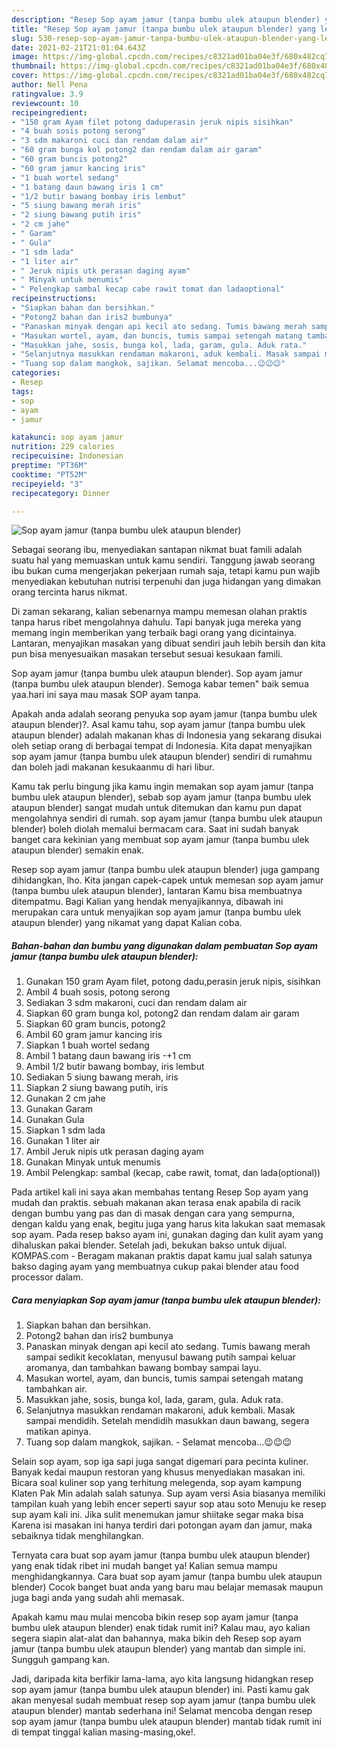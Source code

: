 ```yaml
---
description: "Resep Sop ayam jamur (tanpa bumbu ulek ataupun blender) yang lezat Untuk Jualan"
title: "Resep Sop ayam jamur (tanpa bumbu ulek ataupun blender) yang lezat Untuk Jualan"
slug: 530-resep-sop-ayam-jamur-tanpa-bumbu-ulek-ataupun-blender-yang-lezat-untuk-jualan
date: 2021-02-21T21:01:04.643Z
image: https://img-global.cpcdn.com/recipes/c8321ad01ba04e3f/680x482cq70/sop-ayam-jamur-tanpa-bumbu-ulek-ataupun-blender-foto-resep-utama.jpg
thumbnail: https://img-global.cpcdn.com/recipes/c8321ad01ba04e3f/680x482cq70/sop-ayam-jamur-tanpa-bumbu-ulek-ataupun-blender-foto-resep-utama.jpg
cover: https://img-global.cpcdn.com/recipes/c8321ad01ba04e3f/680x482cq70/sop-ayam-jamur-tanpa-bumbu-ulek-ataupun-blender-foto-resep-utama.jpg
author: Nell Pena
ratingvalue: 3.9
reviewcount: 10
recipeingredient:
- "150 gram Ayam filet potong daduperasin jeruk nipis sisihkan"
- "4 buah sosis potong serong"
- "3 sdm makaroni cuci dan rendam dalam air"
- "60 gram bunga kol potong2 dan rendam dalam air garam"
- "60 gram buncis potong2"
- "60 gram jamur kancing iris"
- "1 buah wortel sedang"
- "1 batang daun bawang iris 1 cm"
- "1/2 butir bawang bombay iris lembut"
- "5 siung bawang merah iris"
- "2 siung bawang putih iris"
- "2 cm jahe"
- " Garam"
- " Gula"
- "1 sdm lada"
- "1 liter air"
- " Jeruk nipis utk perasan daging ayam"
- " Minyak untuk menumis"
- " Pelengkap sambal kecap cabe rawit tomat dan ladaoptional"
recipeinstructions:
- "Siapkan bahan dan bersihkan."
- "Potong2 bahan dan iris2 bumbunya"
- "Panaskan minyak dengan api kecil ato sedang. Tumis bawang merah sampai sedikit kecoklatan, menyusul bawang putih sampai keluar aromanya, dan tambahkan bawang bombay sampai layu."
- "Masukan wortel, ayam, dan buncis, tumis sampai setengah matang tambahkan air."
- "Masukkan jahe, sosis, bunga kol, lada, garam, gula. Aduk rata."
- "Selanjutnya masukkan rendaman makaroni, aduk kembali. Masak sampai mendidih. Setelah mendidih masukkan daun bawang, segera matikan apinya."
- "Tuang sop dalam mangkok, sajikan. Selamat mencoba...😉😉😉"
categories:
- Resep
tags:
- sop
- ayam
- jamur

katakunci: sop ayam jamur 
nutrition: 229 calories
recipecuisine: Indonesian
preptime: "PT36M"
cooktime: "PT52M"
recipeyield: "3"
recipecategory: Dinner

---
```



![Sop ayam jamur (tanpa bumbu ulek ataupun blender)](https://img-global.cpcdn.com/recipes/c8321ad01ba04e3f/680x482cq70/sop-ayam-jamur-tanpa-bumbu-ulek-ataupun-blender-foto-resep-utama.jpg)

Sebagai seorang ibu, menyediakan santapan nikmat buat famili adalah suatu hal yang memuaskan untuk kamu sendiri. Tanggung jawab seorang ibu bukan cuma mengerjakan pekerjaan rumah saja, tetapi kamu pun wajib menyediakan kebutuhan nutrisi terpenuhi dan juga hidangan yang dimakan orang tercinta harus nikmat.

Di zaman  sekarang, kalian sebenarnya mampu memesan olahan praktis tanpa harus ribet mengolahnya dahulu. Tapi banyak juga mereka yang memang ingin memberikan yang terbaik bagi orang yang dicintainya. Lantaran, menyajikan masakan yang dibuat sendiri jauh lebih bersih dan kita pun bisa menyesuaikan masakan tersebut sesuai kesukaan famili. 

Sop ayam jamur (tanpa bumbu ulek ataupun blender). Sop ayam jamur (tanpa bumbu ulek ataupun blender). Semoga kabar temen&#34; baik semua yaa.hari ini saya mau masak SOP ayam tanpa.

Apakah anda adalah seorang penyuka sop ayam jamur (tanpa bumbu ulek ataupun blender)?. Asal kamu tahu, sop ayam jamur (tanpa bumbu ulek ataupun blender) adalah makanan khas di Indonesia yang sekarang disukai oleh setiap orang di berbagai tempat di Indonesia. Kita dapat menyajikan sop ayam jamur (tanpa bumbu ulek ataupun blender) sendiri di rumahmu dan boleh jadi makanan kesukaanmu di hari libur.

Kamu tak perlu bingung jika kamu ingin memakan sop ayam jamur (tanpa bumbu ulek ataupun blender), sebab sop ayam jamur (tanpa bumbu ulek ataupun blender) sangat mudah untuk ditemukan dan kamu pun dapat mengolahnya sendiri di rumah. sop ayam jamur (tanpa bumbu ulek ataupun blender) boleh diolah memalui bermacam cara. Saat ini sudah banyak banget cara kekinian yang membuat sop ayam jamur (tanpa bumbu ulek ataupun blender) semakin enak.

Resep sop ayam jamur (tanpa bumbu ulek ataupun blender) juga gampang dihidangkan, lho. Kita jangan capek-capek untuk memesan sop ayam jamur (tanpa bumbu ulek ataupun blender), lantaran Kamu bisa membuatnya ditempatmu. Bagi Kalian yang hendak menyajikannya, dibawah ini merupakan cara untuk menyajikan sop ayam jamur (tanpa bumbu ulek ataupun blender) yang nikamat yang dapat Kalian coba.

<!--inarticleads1-->

##### Bahan-bahan dan bumbu yang digunakan dalam pembuatan Sop ayam jamur (tanpa bumbu ulek ataupun blender):

1. Gunakan 150 gram Ayam filet, potong dadu,perasin jeruk nipis, sisihkan
1. Ambil 4 buah sosis, potong serong
1. Sediakan 3 sdm makaroni, cuci dan rendam dalam air
1. Siapkan 60 gram bunga kol, potong2 dan rendam dalam air garam
1. Siapkan 60 gram buncis, potong2
1. Ambil 60 gram jamur kancing iris
1. Siapkan 1 buah wortel sedang
1. Ambil 1 batang daun bawang iris -+1 cm
1. Ambil 1/2 butir bawang bombay, iris lembut
1. Sediakan 5 siung bawang merah, iris
1. Siapkan 2 siung bawang putih, iris
1. Gunakan 2 cm jahe
1. Gunakan  Garam
1. Gunakan  Gula
1. Siapkan 1 sdm lada
1. Gunakan 1 liter air
1. Ambil  Jeruk nipis utk perasan daging ayam
1. Gunakan  Minyak untuk menumis
1. Ambil  Pelengkap: sambal (kecap, cabe rawit, tomat, dan lada(optional))


Pada artikel kali ini saya akan membahas tentang Resep Sop ayam yang mudah dan praktis. sebuah makanan akan terasa enak apabila di racik dengan bumbu yang pas dan di masak dengan cara yang sempurna, dengan kaldu yang enak, begitu juga yang harus kita lakukan saat memasak sop ayam. Pada resep bakso ayam ini, gunakan daging dan kulit ayam yang dihaluskan pakai blender. Setelah jadi, bekukan bakso untuk dijual. KOMPAS.com - Beragam makanan praktis dapat kamu jual salah satunya bakso daging ayam yang membuatnya cukup pakai blender atau food processor dalam. 

<!--inarticleads2-->

##### Cara menyiapkan Sop ayam jamur (tanpa bumbu ulek ataupun blender):

1. Siapkan bahan dan bersihkan.
1. Potong2 bahan dan iris2 bumbunya
1. Panaskan minyak dengan api kecil ato sedang. Tumis bawang merah sampai sedikit kecoklatan, menyusul bawang putih sampai keluar aromanya, dan tambahkan bawang bombay sampai layu.
1. Masukan wortel, ayam, dan buncis, tumis sampai setengah matang tambahkan air.
1. Masukkan jahe, sosis, bunga kol, lada, garam, gula. Aduk rata.
1. Selanjutnya masukkan rendaman makaroni, aduk kembali. Masak sampai mendidih. Setelah mendidih masukkan daun bawang, segera matikan apinya.
1. Tuang sop dalam mangkok, sajikan. - Selamat mencoba...😉😉😉


Selain sop ayam, sop iga sapi juga sangat digemari para pecinta kuliner. Banyak kedai maupun restoran yang khusus menyediakan masakan ini. Bicara soal kuliner sop yang terhitung melegenda, sop ayam kampung Klaten Pak Min adalah salah satunya. Sup ayam versi Asia biasanya memiliki tampilan kuah yang lebih encer seperti sayur sop atau soto Menuju ke resep sup ayam kali ini. Jika sulit menemukan jamur shiitake segar maka bisa Karena isi masakan ini hanya terdiri dari potongan ayam dan jamur, maka sebaiknya tidak menghilangkan. 

Ternyata cara buat sop ayam jamur (tanpa bumbu ulek ataupun blender) yang enak tidak ribet ini mudah banget ya! Kalian semua mampu menghidangkannya. Cara buat sop ayam jamur (tanpa bumbu ulek ataupun blender) Cocok banget buat anda yang baru mau belajar memasak maupun juga bagi anda yang sudah ahli memasak.

Apakah kamu mau mulai mencoba bikin resep sop ayam jamur (tanpa bumbu ulek ataupun blender) enak tidak rumit ini? Kalau mau, ayo kalian segera siapin alat-alat dan bahannya, maka bikin deh Resep sop ayam jamur (tanpa bumbu ulek ataupun blender) yang mantab dan simple ini. Sungguh gampang kan. 

Jadi, daripada kita berfikir lama-lama, ayo kita langsung hidangkan resep sop ayam jamur (tanpa bumbu ulek ataupun blender) ini. Pasti kamu gak akan menyesal sudah membuat resep sop ayam jamur (tanpa bumbu ulek ataupun blender) mantab sederhana ini! Selamat mencoba dengan resep sop ayam jamur (tanpa bumbu ulek ataupun blender) mantab tidak rumit ini di tempat tinggal kalian masing-masing,oke!.

